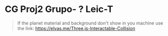 # CG Proj2 Grupo- ? Leic-T

> If the planet material and background don't show in you machine use the link:  https://elvas.me/Three.js-Interactable-Collision